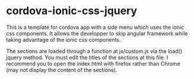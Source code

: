 # cordova-ionic-css-jquery

This is a template for cordova app with a side menu which uses the ionic css components. It allows the developper to skip angular framework while taking advantage of the ionic css components.

The sections are loaded through a function at js/custom.js via the load() jquery method. You must edit the titles of the sections at this file. I recommend you to open the index.html with firefox rather than Chrome (may not display the content of the sections).


